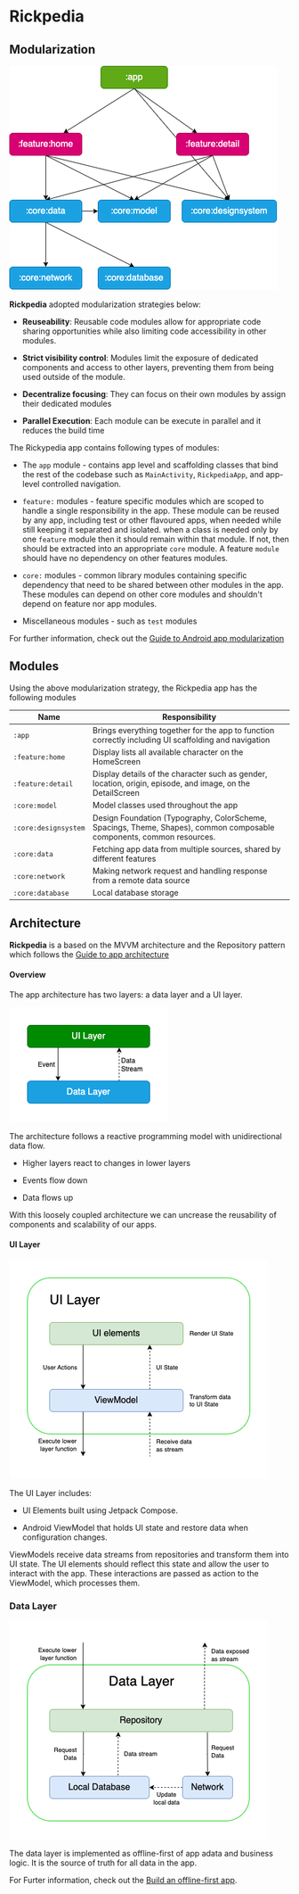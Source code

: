 # Rickpedia

## Modularization

![modularization](docs/images/modularization.png)

**Rickpedia** adopted modularization strategies below:

- **Reuseability**: Reusable code modules allow for appropriate code sharing opportunities while also limiting code accessibility in other modules.

- **Strict visibility control**: Modules limit the exposure of dedicated components and access to other layers, preventing them from being used outside of the module.

- **Decentralize focusing**: They can focus on their own modules by assign their dedicated modules

- **Parallel Execution**: Each module can be execute in parallel and it reduces the build time 

The Rickypedia app contains following types of modules:

- The `app` module - contains app level and scaffolding classes that bind the rest of the codebase such as `MainActivity`, `RickpediaApp`, and app-level controlled navigation.  

- `feature:` modules - feature specific modules which are scoped to handle a single responsibility in the app. These module can be reused by any app, including test or other flavoured apps, when needed while still keeping it separated and isolated. when a class is needed only by one `feature` module then it should remain within that module. If not, then should be extracted into an appropriate `core` module. A feature `module` should have no dependency on other features modules.

- `core:` modules - common library modules containing specific dependency that need to be shared between other modules in the app. These modules can depend on other core modules and shouldn't depend on feature nor app modules.

- Miscellaneous modules - such as `test` modules

For further information, check out the [Guide to Android app modularization](https://developer.android.com/topic/modularization)

## Modules

Using the above modularization strategy, the Rickpedia app has the following modules

| Name                 | Responsibility                                                                                                        |
| -------------------- | --------------------------------------------------------------------------------------------------------------------- |
| `:app`               | Brings everything together for the app to function correctly including UI scaffolding and navigation                  |
| `:feature:home`      | Display lists all available character on the HomeScreen                                                               |
| `:feature:detail`    | Display details of the character such as gender, location, origin, episode, and image, on the DetailScreen            |
| `:core:model`        | Model classes used throughout the app                                                                                 |
| `:core:designsystem` | Design Foundation (Typography, ColorScheme, Spacings, Theme, Shapes), common composable components, common resources. |
| `:core:data`         | Fetching app data from multiple sources, shared by different features                                                 |
| `:core:network`      | Making network request and handling response from a remote data source                                                |
| `:core:database`     | Local database storage                                                                                                |

## Architecture

**Rickpedia** is a based on the MVVM architecture and the Repository pattern which follows the [Guide to app architecture](https://developer.android.com/topic/architecture)

#### Overview

The app architecture has two layers: a data layer and a UI layer.

![High Level Architecture](docs/images/hla.png)

The architecture follows a reactive programming model with unidirectional data flow.

- Higher layers react to changes in lower layers

- Events flow down

- Data flows up

With this loosely coupled architecture we can uncrease the reusability of components and scalability of our apps.

#### UI Layer

![UI Layer](docs/images/ui-layer.png)

The UI Layer includes:

- UI Elements built using Jetpack Compose.

- Android ViewModel that holds UI state and restore data when configuration changes.

ViewModels receive data streams from repositories and transform them into UI state. The UI elements should reflect this state and allow the user to interact with the app. These interactions are passed as action to the ViewModel, which processes them.

### Data Layer

![Data Layer](docs/images/data-layer.png)

The data layer is implemented as offline-first of app adata and business logic. It is the source of truth for all data in the app.

For Furter information, check out the [Build an offline-first app](https://developer.android.com/topic/architecture/data-layer/offline-first).
